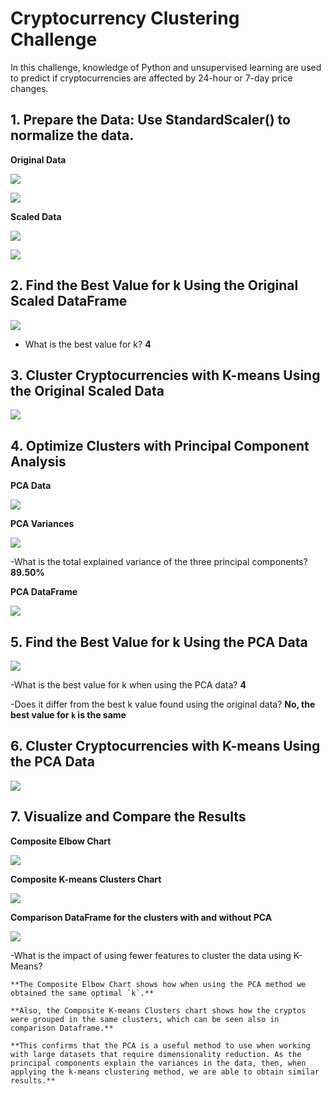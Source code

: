 # Cryptocurrency Clustering Challenge

In this challenge, knowledge of Python and unsupervised learning are used to predict if cryptocurrencies are affected by 24-hour or 7-day price changes.


## 1. Prepare the Data: Use StandardScaler() to normalize the data.

**Original Data**

![](Pics/original_data.png)

![](Pics/original_data_chart.png)

**Scaled Data**

![](Pics/scaled_data.png)

![](Pics/scaled_data_chart.png)


## 2. Find the Best Value for k Using the Original Scaled DataFrame

![](Pics/elbow_chart.png)

- What is the best value for k?
**4**

## 3. Cluster Cryptocurrencies with K-means Using the Original Scaled Data

![](Pics/clusters_chart.png)

## 4. Optimize Clusters with Principal Component Analysis

**PCA Data**

![](Pics/PCA_data.png)

**PCA Variances**

![](Pics/PCA_variances.png)

-What is the total explained variance of the three principal components?
**89.50%**

**PCA DataFrame**

![](Pics/pca_df.png)

## 5. Find the Best Value for k Using the PCA Data

![](Pics/elbow_pca_chart.png)

-What is the best value for k when using the PCA data?
**4**

-Does it differ from the best k value found using the original data?
**No, the best value for `k` is the same**

## 6. Cluster Cryptocurrencies with K-means Using the PCA Data

![](Pics/clusters_pca_chart.png)

## 7. Visualize and Compare the Results

**Composite Elbow Chart**

![](Pics/elbow_composite_chart.png)

**Composite K-means Clusters Chart**

![](Pics/clusters_composite_chart.png)

**Comparison DataFrame for the clusters with and without PCA**

![](Pics/comparison.png)

-What is the impact of using fewer features to cluster the data using K-Means?

    **The Composite Elbow Chart shows how when using the PCA method we obtained the same optimal `k`.**

    **Also, the Composite K-means Clusters chart shows how the cryptos were grouped in the same clusters, which can be seen also in comparison Dataframe.**
  
    **This confirms that the PCA is a useful method to use when working with large datasets that require dimensionality reduction. As the principal components explain the variances in the data, then, when applying the k-means clustering method, we are able to obtain similar results.**
